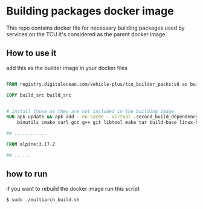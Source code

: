 # Building packages docker image

This repo contains docker file for necessary building packages used by services on the TCU
it's considered as the parent docker image.

## How to use it
add this as the builder image in your docker files
```dockerfile

FROM registry.digitalocean.com/vehicle-plus/tcu_builder_packs:v8 as builder

COPY build_src build_src


# install those as they are not included in the building image
RUN apk update && apk add --no-cache --virtual .second_build_dependency \
    binutils cmake curl gcc g++ git libtool make tar build-base linux-headers

## ............

FROM alpine:3.17.2

## ......

```

## how to run
if you want to rebuild the docker image run this script
```bash
$ sudo ./multiarch_build.sh
```